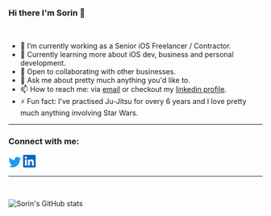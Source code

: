 ### Hi there I'm Sorin 👋

<br/>

- 🔭 I’m currently working as a Senior iOS Freelancer / Contractor.
- 🌱 Currently learning more about iOS dev, business and personal development.
- 🤝 Open to collaborating with other businesses.
- 💬 Ask me about pretty much anything you'd like to.
- 📫 How to reach me: via [email][email] or checkout my [linkedin profile][linkedin].
- ⚡ Fun fact: I've practised Ju-Jitsu for overy 6 years and I love pretty much anything involving Star Wars.

---

### Connect with me:

<a href="https://twitter.com/sorin_miroiu"><img alt="Twitter" width="25px" src="./res/twitter-icon.svg"></a>
<a href="https://www.linkedin.com/in/sorin-miroiu"><img alt="LinkedIn" width="25px" src="./res/linkedin-icon.svg"></a>

---

<br/>

![Sorin's GitHub stats][github-stats]

<br/>

[twitter]: https://twitter.com/sorin_miroiu
[linkedin]: https://www.linkedin.com/in/sorin-miroiu/
[email]: mailto:sorinmiroiu.sm@gmail.com
[github-stats]: https://github-readme-stats.vercel.app/api?username=sorinmiroiu97&show_icons=true&theme=github_dark&hide_border=false&border_radius=25&border_color=58A6FF&count_private=true&custom_title=Sorin's%20Github%20Stats
